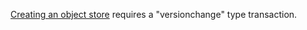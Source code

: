 [Creating an object store](http://www.w3.org/TR/IndexedDB/#widl-IDBDatabase-createObjectStore) requires a "versionchange" type transaction.